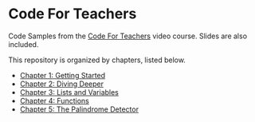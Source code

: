 # Code For Teachers
Code Samples from the [Code For Teachers](https://www.youtube.com/playlist?list=PLzP_6l8bQEa9Q-ARfEFsTuXk8GMHkKStD) video course. Slides are also included.

This repository is organized by chapters, listed below.

* [Chapter 1: Getting Started](https://github.com/mttaggart/codeforteachers/tree/master/ch1)
* [Chapter 2: Diving Deeper](https://github.com/mttaggart/codeforteachers/tree/master/ch2)
* [Chapter 3: Lists and Variables](https://github.com/mttaggart/codeforteachers/tree/master/ch3)
* [Chapter 4: Functions](https://github.com/mttaggart/codeforteachers/tree/master/ch4)
* [Chapter 5: The Palindrome Detector](https://github.com/mttaggart/codeforteachers/tree/master/ch5)
